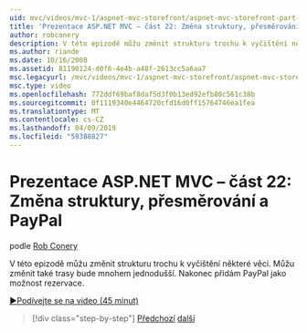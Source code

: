 ```yaml
---
uid: mvc/videos/mvc-1/aspnet-mvc-storefront/aspnet-mvc-storefront-part-22-restructuring-rerouting-and-paypal
title: 'Prezentace ASP.NET MVC – část 22: Změna struktury, přesměrování a PayPal | Dokumentace Microsoftu'
author: robconery
description: V této epizodě můžu změnit strukturu trochu k vyčištění některé věci. Můžu změnit také trasy bude mnohem jednodušší. Nakonec přidám PayPal jako parametry m rezervace...
ms.author: riande
ms.date: 10/16/2008
ms.assetid: 81190124-d0f6-4e4b-a48f-2613cc5a6aa7
msc.legacyurl: /mvc/videos/mvc-1/aspnet-mvc-storefront/aspnet-mvc-storefront-part-22-restructuring-rerouting-and-paypal
msc.type: video
ms.openlocfilehash: 772ddf69baf8daf5d3f0b13ed92efb80c561c38b
ms.sourcegitcommit: 0f1119340e4464720cfd16d0ff15764746ea1fea
ms.translationtype: MT
ms.contentlocale: cs-CZ
ms.lasthandoff: 04/09/2019
ms.locfileid: "59388827"
---
```

# <a name="aspnet-mvc-storefront-part-22-restructuring-rerouting-and-paypal"></a>Prezentace ASP.NET MVC – část 22: Změna struktury, přesměrování a PayPal

podle [Rob Conery](https://github.com/robconery)

V této epizodě můžu změnit strukturu trochu k vyčištění některé věci. Můžu změnit také trasy bude mnohem jednodušší. Nakonec přidám PayPal jako možnost rezervace.

[&#9654;Podívejte se na video (45 minut)](https://channel9.msdn.com/Blogs/ASP-NET-Site-Videos/aspnet-mvc-storefront-part-22-restructuring-rerouting-and-paypal)

> [!div class="step-by-step"]
> [Předchozí](aspnet-mvc-storefront-part-21-order-manager-and-personalization.md)
> [další](aspnet-mvc-storefront-part-23-getting-started-with-domain-driven-design.md)
